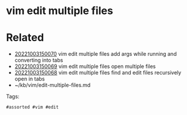 # vim edit multiple files

# Related

- [20221003150070](/zet/20221003150070/README.md) vim edit multiple files add args while running and converting into tabs
- [20221003150069](/zet/20221003150069/README.md) vim edit multiple files open multiple files
- [20221003150068](/zet/20221003150068/README.md) vim edit multiple files find and edit files recursively open in tabs
- ~/kb/vim/edit-multiple-files.md

Tags:

    #assorted #vim #edit
